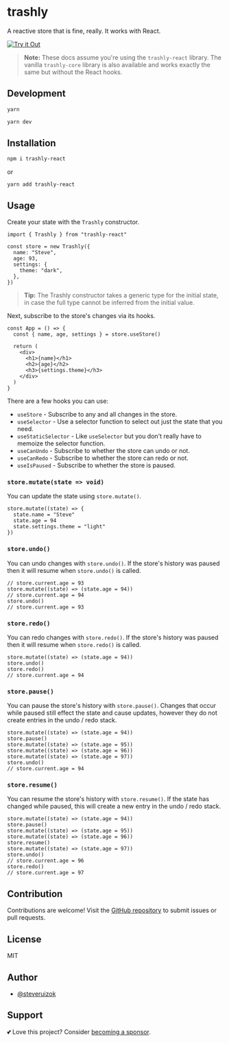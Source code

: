 # trashly

A reactive store that is fine, really. It works with React.

[![Try it Out](https://codesandbox.io/static/img/play-codesandbox.svg)](https://codesandbox.io/s/fancy-hill-yo4sbb?fontsize=14&hidenavigation=1&theme=dark)

> **Note:** These docs assume you're using the `trashly-react` library. The vanilla `trashly-core` library is also available and works exactly the same but without the React hooks.


## Development

```bash
yarn

yarn dev
```

## Installation
```bash
npm i trashly-react
```

or

```
yarn add trashly-react
```

## Usage

Create your state with the `Trashly` constructor.

```tsx
import { Trashly } from "trashly-react"

const store = new Trashly({
  name: "Steve",
  age: 93,
  settings: {
    theme: "dark",
  },
})
```

> **Tip:** The Trashly constructor takes a generic type for the initial state, in case the full type cannot be inferred from the initial value.

Next, subscribe to the store's changes via its hooks.

```tsx
const App = () => {
  const { name, age, settings } = store.useStore()

  return (
    <div>
      <h1>{name}</h1>
      <h2>{age}</h2>
      <h3>{settings.theme}</h3>
    </div>
  )
}
```

There are a few hooks you can use:

- `useStore` - Subscribe to any and all changes in the store.
- `useSelector` - Use a selector function to select out just the state that you need.
- `useStaticSelector` - Like `useSelector` but you don't really have to memoize the selector function.
- `useCanUndo` - Subscribe to whether the store can undo or not.
- `useCanRedo` - Subscribe to whether the store can redo or not.
- `useIsPaused` - Subscribe to whether the store is paused.

### `store.mutate(state => void)`

You can update the state using `store.mutate()`.

```tsx
store.mutate((state) => {
  state.name = "Steve"
  state.age = 94
  state.settings.theme = "light"
})
```

### `store.undo()`

You can undo changes with `store.undo()`. If the store's history was paused then it will resume when `store.undo()` is called.

```tsx
// store.current.age = 93
store.mutate((state) => (state.age = 94))
// store.current.age = 94
store.undo()
// store.current.age = 93
```

### `store.redo()`

You can redo changes with `store.redo()`. If the store's history was paused then it will resume when `store.redo()` is called.

```tsx
store.mutate((state) => (state.age = 94))
store.undo()
store.redo()
// store.current.age = 94
```

### `store.pause()`

You can pause the store's history with `store.pause()`. Changes that occur while paused still effect the state and cause updates, however they do not create entries in the undo / redo stack.

```tsx
store.mutate((state) => (state.age = 94))
store.pause()
store.mutate((state) => (state.age = 95))
store.mutate((state) => (state.age = 96))
store.mutate((state) => (state.age = 97))
store.undo()
// store.current.age = 94
```

### `store.resume()`

You can resume the store's history with `store.resume()`. If the state has changed while paused, this will create a new entry in the undo / redo stack.

```tsx
store.mutate((state) => (state.age = 94))
store.pause()
store.mutate((state) => (state.age = 95))
store.mutate((state) => (state.age = 96))
store.resume()
store.mutate((state) => (state.age = 97))
store.undo()
// store.current.age = 96
store.redo()
// store.current.age = 97
```

## Contribution

Contributions are welcome! Visit the [GitHub repository](https://github.com/steveruizok/trashly) to submit issues or pull requests.

## License

MIT

## Author

- [@steveruizok](https://twitter.com/steveruizok)

## Support

💕 Love this project? Consider [becoming a sponsor](https://github.com/sponsors/steveruizok?frequency=recurring&sponsor=steveruizok).
